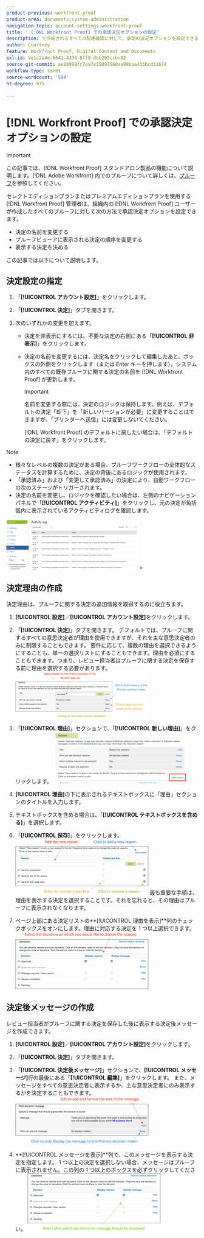 ```yaml
---
product-previous: workfront-proof
product-area: documents;system-administration
navigation-topic: account-settings-workfront-proof
title: ' [!DNL Workfront Proof] での承認決定オプションの設定'
description: で作成されるすべての配達確認に対して、承認の決定オプションを設定できます [!DNL Workfront Proof] 組織内のユーザー。
author: Courtney
feature: Workfront Proof, Digital Content and Documents
exl-id: 9e1c2a4e-0641-4334-8ff9-dbb203ccbc82
source-git-commit: ae80999fc7ea7e35097560aa99baa435bcd31b74
workflow-type: tm+mt
source-wordcount: '594'
ht-degree: 97%

---
```


# [!DNL Workfront Proof] での承認決定オプションの設定

>[!IMPORTANT]
>
>この記事では、[!DNL Workfront Proof] スタンドアロン製品の機能について説明します。[!DNL Adobe Workfront] 内でのプルーフについて詳しくは、[プルーフ](../../../review-and-approve-work/proofing/proofing.md)を参照してください。

セレクトエディションプランまたはプレミアムエディションプランを使用する [!DNL Workfront Proof] 管理者は、組織内の [!DNL Workfront Proof] ユーザーが作成したすべてのプルーフに対して次の方法で承認決定オプションを設定できます。

* 決定の名前を変更する
* プルーフビューアに表示される決定の順序を変更する
* 表示する決定を決める

この記事では以下について説明します。

## 決定設定の指定

1. 「**[!UICONTROL アカウント設定]**」をクリックします。
1. 「**[!UICONTROL 決定]**」タブを開きます。
1. 次のいずれかの変更を加えます。

   * 決定を非表示にするには、不要な決定の右側にある「**[!UICONTROL 非表示]**」をクリックします。
   * 決定の名前を変更するには、決定名をクリックして編集したあと、ボックスの外側をクリックします（または Enter キーを押します）。システム内のすべての既存プルーフに関する決定の名前を [!DNL Workfront Proof] が更新します。

     >[!IMPORTANT]
     >
     >名前を変更する際には、決定のロジックは保持します。例えば、デフォルトの決定「却下」を「新しいバージョンが必要」に変更することはできますが、「プリンターへ送信」には変更しないでください。

     [!DNL Workfront Proof] のデフォルトに戻したい場合は、「デフォルトの決定に戻す」をクリックします。

>[!NOTE]
>
>* 様々なレベルの複数の決定がある場合、プルーフワークフローの全体的なステータスを計算するために、決定の背後にあるロジックが使用されます。
>* 「承認済み」および「変更して承認済み」の決定により、自動ワークフローの次のステージがトリガーされます。
>* 決定の名前を変更し、ロジックを確認したい場合は、左側のナビゲーションパネルで「**[!UICONTROL アクティビティ]**」をクリックし、元の決定が角括弧内に表示されているアクティビティログを確認します。
>
>  ![2016-12-20_1921.png](assets/2016-12-20-1921-350x132.png)>

## 決定理由の作成

決定理由は、プルーフに関する決定の追加情報を取得するのに役立ちます。

1. **[!UICONTROL 設定]**／**[!UICONTROL アカウント設定]**&#x200B;をクリックします。

1. 「**[!UICONTROL 決定]**」タブを開きます。
デフォルトでは、プルーフに関するすべての意思決定者が理由を使用できますが、それを主な意思決定者のみに制限することもできます。
要件に応じて、複数の理由を選択できるようにすることも、単一の選択リストにすることもできます。理由を必須にすることもできます。つまり、レビュー担当者はプルーフに関する決定を保存する前に理由を選択する必要があります。
   ![Reasons_setup.png](assets/reasons-setup-350x121.png)

1. 「**[!UICONTROL 理由]**」セクションで、「**[!UICONTROL 新しい理由]**」をクリックします。
   ![New_reason.png](assets/new-reason-350x135.png)

1. **[!UICONTROL 理由]**&#x200B;の下に表示されるテキストボックスに「理由」セクションのタイトルを入力します。
1. テキストボックスを含める場合は、「**[!UICONTROL テキストボックスを含める]**」を選択します。
1. 「**[!UICONTROL 保存]**」をクリックします。
   ![reasons_setup_2.png](assets/reasons-setup-2-350x146.png)
最も重要な手順は、理由を表示する決定を選択することです。それを忘れると、その理由はプルーフに表示されなくなります。

1. ページ上部にある決定リストの&#x200B;**[!UICONTROL 理由を表示]**列のチェックボックスをオンにします。理由に対応する決定を 1 つ以上選択できます。
   ![reasons_-_decision_selection.png](assets/reasons---decision-selection-350x150.png)

## 決定後メッセージの作成

レビュー担当者がプルーフに関する決定を保存した後に表示する決定後メッセージを作成できます。

1. **[!UICONTROL 設定]**／**[!UICONTROL アカウント設定]**&#x200B;をクリックします。

1. 「**[!UICONTROL 決定]**」タブを開きます。
1. 「**[!UICONTROL 決定後メッセージ]**」セクションで、**[!UICONTROL メッセージ]**&#x200B;行の最後にある「**[!UICONTROL 編集]**」をクリックします。
また、メッセージをすべての意思決定者に表示するか、主な意思決定者にのみ表示するかを決定することもできます。
   ![post_decision_message_set_up.png](assets/post-decision-message-set-up-350x125.png)

1. **[!UICONTROL メッセージを表示]**列で、このメッセージを表示する決定を指定します。
1 つ以上の決定を選択しない場合、メッセージはプルーフに表示されません。この列の 1 つ以上のボックスを必ずクリックしてください。
   ![post_decision_message_set_up_2.png](assets/post-decision-message-set-up-2-350x151.png)
